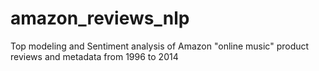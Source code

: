 # amazon_reviews_nlp
Top modeling and Sentiment analysis of Amazon "online music" product reviews and metadata from 1996 to 2014
